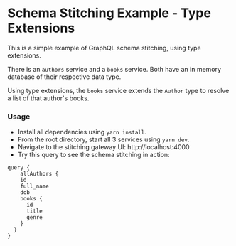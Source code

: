 # Schema Stitching Example - Type Extensions

This is a simple example of GraphQL schema stitching, using type extensions.

There is an `authors` service and a `books` service. Both have an in memory database of their respective data type.

Using type extensions, the `books` service extends the `Author` type to resolve a list of that author's books.

### Usage

- Install all dependencies using `yarn install`.
- From the root directory, start all 3 services using `yarn dev`.
- Navigate to the stitching gateway UI: http://localhost:4000
- Try this query to see the schema stitching in action:

```
query {
	allAuthors {
    id
    full_name
    dob
    books {
      id
      title
      genre
    }
  }
}
```
